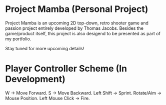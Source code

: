 # Project Mamba (Personal Project)  
 
Project Mamba is an upcoming 2D top-down, retro shooter game and passion project entirely developed by Thomas Jacobs.
Besides the game/product itself, this project is also desigend to be presented as part of my portfolio.  

Stay tuned for more upcoming details!

# Player Controller Scheme (In Development)   

W -> Move Forward.
S -> Move Backward.
Left Shift -> Sprint.
Rotate/Aim -> Mouse Position.
Left Mouse Click -> Fire.
